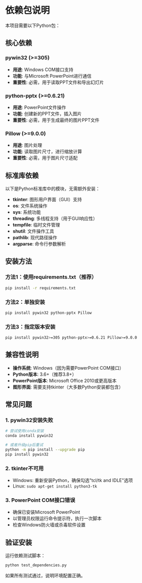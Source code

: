 # 依赖包说明

本项目需要以下Python包：

## 核心依赖

### pywin32 (>=305)
- **用途**: Windows COM接口支持
- **功能**: 与Microsoft PowerPoint进行通信
- **重要性**: 必需，用于读取PPT文件和导出幻灯片

### python-pptx (>=0.6.21)
- **用途**: PowerPoint文件操作
- **功能**: 创建新的PPT文件，插入图片
- **重要性**: 必需，用于生成最终的图片PPT文件

### Pillow (>=9.0.0)
- **用途**: 图片处理
- **功能**: 读取图片尺寸，进行缩放计算
- **重要性**: 必需，用于图片尺寸适配

## 标准库依赖

以下是Python标准库中的模块，无需额外安装：

- **tkinter**: 图形用户界面（GUI）支持
- **os**: 文件系统操作
- **sys**: 系统功能
- **threading**: 多线程支持（用于GUI响应性）
- **tempfile**: 临时文件管理
- **shutil**: 文件操作工具
- **pathlib**: 现代路径操作
- **argparse**: 命令行参数解析

## 安装方法

### 方法1：使用requirements.txt（推荐）
```bash
pip install -r requirements.txt
```

### 方法2：单独安装
```bash
pip install pywin32 python-pptx Pillow
```

### 方法3：指定版本安装
```bash
pip install pywin32>=305 python-pptx>=0.6.21 Pillow>=9.0.0
```

## 兼容性说明

- **操作系统**: Windows（因为需要PowerPoint COM接口）
- **Python版本**: 3.6+（推荐3.8+）
- **PowerPoint版本**: Microsoft Office 2010或更高版本
- **图形界面**: 需要支持tkinter（大多数Python安装都包含）

## 常见问题

### 1. pywin32安装失败
```bash
# 尝试使用conda安装
conda install pywin32

# 或者升级pip后重试
python -m pip install --upgrade pip
pip install pywin32
```

### 2. tkinter不可用
- Windows: 重新安装Python，确保勾选"tcl/tk and IDLE"选项
- Linux: `sudo apt-get install python3-tk`

### 3. PowerPoint COM接口错误
- 确保已安装Microsoft PowerPoint
- 以管理员权限运行命令提示符，执行一次脚本
- 检查Windows防火墙或杀毒软件设置

## 验证安装

运行依赖测试脚本：
```bash
python test_dependencies.py
```

如果所有测试通过，说明环境配置正确。
